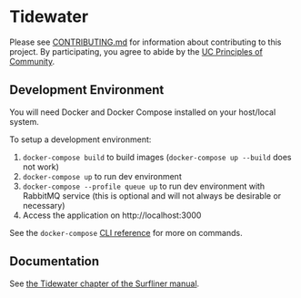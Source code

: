 # Tidewater

Please see [CONTRIBUTING.md][contributing] for information about contributing to
this project. By participating, you agree to abide by the
[UC Principles of Community][principles].

## Development Environment

You will need Docker and Docker Compose installed on your host/local system.

To setup a development environment:
1. `docker-compose build` to build images (`docker-compose up --build` does not work)
1. `docker-compose up`  to run dev environment
1. `docker-compose --profile queue up` to run dev environment with RabbitMQ service
   (this is optional and will not always be desirable or necessary)
1. Access the application on http://localhost:3000

See the `docker-compose` [CLI reference][cli-reference] for more on commands.

[cli-reference]: https://docs.docker.com/compose/reference/overview/

## Documentation

See [the Tidewater chapter of the Surfliner manual][tidewater-manual].

[contributing]: ../CONTRIBUTING.md
[principles]: https://ucnet.universityofcalifornia.edu/working-at-uc/our-values/principles-of-community.html
[tidewater-manual]: ../docs/themanual/tidewater/
